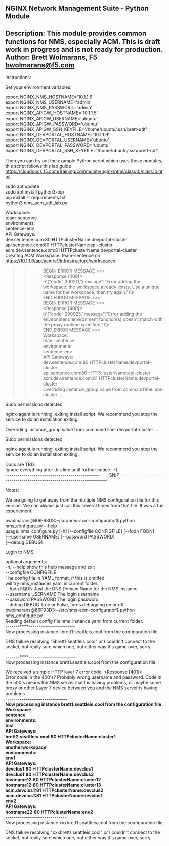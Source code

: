 NGINX Network Management Suite - Python Module  
----------------------------------------------  
Description: This module provides common functions for NMS, especially ACM.  This is draft work in progress and is not ready for production.  
Author: Brett Wolmarans, F5 bwolmarans@f5.com  
----------------------------------------------  
Instructions:   
  
Set your environment variables:  
  
  
export NGINX_NMS_HOSTNAME='10.1.1.6'    
export NGINX_NMS_USERNAME='admin'    
export NGINX_NMS_PASSWORD='admin'    
export NGINX_APIGW_HOSTNAME='10.1.1.5'    
export NGINX_APIGW_USERNAME='ubuntu'    
export NGINX_APIGW_PASSWORD='ubuntu'    
export NGINX_APIGW_SSH_KEYFILE='/home/ubuntu/.ssh/brett-udf'    
export NGINX_DEVPORTAL_HOSTNAME='10.1.1.9'    
export NGINX_DEVPORTAL_USERNAME='ubuntu'    
export NGINX_DEVPORTAL_PASSWORD='ubuntu'    
export NGINX_DEVPORTAL_SSH_KEYFILE='/home/ubuntu/.ssh/brett-udf'    
  
  
Then you can try out the example Python script which uses these modules, this script follows this lab guide https://clouddocs.f5.com/training/community/nginx/html/class10/class10.html  
  
  
sudo apt update    
sudo apt install python3-pip    
pip install -r requirements.txt    
python3 nms_acm_udf_lab.py    
  
  
Workspace:  
  team-sentence  
    environments:  
      sentence-env  
         API Gateways:  
           dev.sentence.com:80 HTTPclusterName:devportal-cluster  
           api.sentence.com:80 HTTPclusterName:api-cluster  
           acm.dev.sentence.com:81 HTTPclusterName:devportal-cluster  
Creating ACM Workspace: team-sentence on https://10.1.1.6/api/acm/v1/infrastructure/workspaces  
>>> BEGIN ERROR MESSAGE >>>  
<Response [409]>  
b'{"code":200211,"message":"Error adding the workspace: the workspace already exists. Use a unique name for the workspace, then try again."}\n'  
>>> END   ERROR MESSAGE >>>  
>>> BEGIN ERROR MESSAGE >>>  
<Response [400]>  
b'{"code":200025,"message":"Error adding the environment: environment function(s) doesn\'t match with the proxy runtime specified."}\n'  
>>> END   ERROR MESSAGE >>>  
Workspace:  
  team-sentence  
    environments:  
      sentence-env  
         API Gateways:  
           dev.sentence.com:80 HTTPclusterName:devportal-cluster  
           api.sentence.com:80 HTTPclusterName:api-cluster  
           acm.dev.sentence.com:81 HTTPclusterName:devportal-cluster  
Overriding instance_group value from command line: api-cluster ...  
  
Sudo permissions detected  
  
  
  
nginx-agent is running, exiting install script. We recommend you stop the service to do an installation exiting.  
  
Overriding instance_group value from command line: devportal-cluster ...  
  
Sudo permissions detected  
  
  
  
nginx-agent is running, exiting install script. We recommend you stop the service to do an installation exiting.  
  
  
Docs are TBD.  
Ignore everything after this line until further notice. :-)  
---------------------------------------------------SNIP------------------------------------------------------------------------  
  
Notes:   
  
We are going to get away from the multiple NMS configuration file for this version.  We can always just call this several times from that file.  It was a fun experiement.  
  
bwolmarans@86P93D3:~/src/nms-acm-configurator$ python nms_configure.py --help  
usage: nms_configure.py [-h] [--configfile CONFIGFILE] [--fqdn FQDN]  
                        [--username USERNAME] [--password PASSWORD]  
                        [--debug DEBUG]  
  
Login to NMS  
  
optional arguments:  
  -h, --help            show this help message and exit  
  --configfile CONFIGFILE  
                        The config file in YAML format, if this is omitted  
                        will try nms_instances.yaml in current folder.  
  --fqdn FQDN           Just the DNS Domain Name for the NMS instance  
  --username USERNAME   The login username  
  --password PASSWORD   The login password  
  --debug DEBUG         True or False, turns debugging on or off  
bwolmarans@86P93D3:~/src/nms-acm-configurator$ python nms_configure.py  
Reading default config file nms_instance.yaml from current folder.  
-------****-----------------------  
Now processing instance iibrett1.seattleis.cool from the configuration file.  
  
DNS failure resolving "iibrett1.seattleis.cool" or I couldn't connect to the socket, not really sure which one, but either way it's game over, sorry.  
  
-------****-----------------------  
Now processing instance brett1.seattleis.cool from the configuration file.  
  
We received a simple HTTP layer 7 error code. <Response [401]>  
Error code in the 400's? Probably wrong username and password. Code in the 500's means the NMS server itself is having problems, or maybe some proxy or other Layer 7 device between you and the NMS server is having problems.  
-------****-----------------------  
Now processing instance brett1.seattleis.cool from the configuration file.  
Workspace:  
  sentence  
    environments:  
      test  
         API Gateways:  
           brett2.seattleis.cool:80 HTTPclusterName:cluster1  
Workspace:  
  anotherworkspace  
    environments:  
      env1  
         API Gateways:  
           devclus1:80 HTTPclusterName:devclus1  
           devclus1:80 HTTPclusterName:devclus2  
           hostname12:80 HTTPclusterName:cluster12  
           hostname12:80 HTTPclusterName:cluster13  
           acm.devclus1:81 HTTPclusterName:devclus2  
           acm.devclus1:81 HTTPclusterName:devclus1  
      env2  
         API Gateways:  
           hostname22:80 HTTPclusterName:env2  
-------****-----------------------  
Now processing instance xxxbrett1.seattleis.cool from the configuration file.  
  
DNS failure resolving "xxxbrett1.seattleis.cool" or I couldn't connect to the socket, not really sure which one, but either way it's game over, sorry.  
